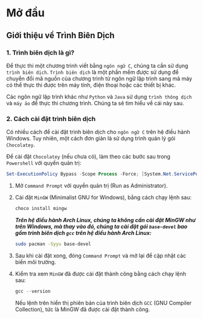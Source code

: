 # Mở đầu

## Giới thiệu về Trình Biên Dịch

### 1. Trình biên dịch là gì?

Để thực thi một chương trình viết bằng `ngôn ngữ C`, chúng ta cần sử dụng `trình biên dịch`. `Trình biên dịch` là một phần mềm được sử dụng để chuyển đổi mã nguồn của chương trình từ ngôn ngữ lập trình sang mã máy có thể thực thi được trên máy tính, điện thoại hoặc các thiết bị khác.

Các ngôn ngữ lập trình khác như `Python` và `Java` sử dụng `trình thông dịch` và `máy ảo` để thực thi chương trình. Chúng ta sẽ tìm hiểu về cái này sau.

### 2. Cách cài đặt trình biên dịch

Có nhiều cách để cài đặt trình biên dịch cho `ngôn ngữ C` trên hệ điều hành Windows. Tuy nhiên, một cách đơn giản là sử dụng trình quản lý gói `Chocolatey`.

Để cài đặt `Chocolatey` (nếu chưa có), làm theo các bước sau trong `Powershell` với quyền quản trị:

```powershell
Set-ExecutionPolicy Bypass -Scope Process -Force; [System.Net.ServicePointManager]::SecurityProtocol = [System.Net.ServicePointManager]::SecurityProtocol -bor 3072; iex ((New-Object System.Net.WebClient).DownloadString('https://community.chocolatey.org/install.ps1'))
```

1. Mở `Command Prompt` với quyền quản trị (Run as Administrator).

2. Cài đặt `MinGW` (Minimalist GNU for Windows), bằng cách chạy lệnh sau:

    ```powershell
    choco install mingw
    ```

    ***Trên hệ điều hành Arch Linux, chúng ta không cần cài đặt MinGW như trên Windows, mà thay vào đó, chúng ta cài đặt gói `base-devel` bao gồm trình biên dịch `gcc` trên hệ điều hành Arch Linux:***

    ```bash
    sudo pacman -Syyu base-devel
    ```

3. Sau khi cài đặt xong, đóng `Command Prompt` và mở lại để cập nhật các biến môi trường.

4. Kiểm tra xem `MinGW` đã được cài đặt thành công bằng cách chạy lệnh sau:

    ```powershell
    gcc --version
    ```

    Nếu lệnh trên hiển thị phiên bản của trình biên dịch `GCC` (GNU Compiler Collection), tức là MinGW đã được cài đặt thành công.
